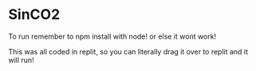 # SinCO2

To run remember to npm install with node! or else it wont work! 

This was all coded in replit, so you can literally drag it over to replit and it will run!
